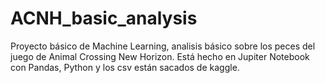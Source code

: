 # ACNH_basic_analysis
Proyecto básico de Machine Learning, 
analisis básico sobre los peces del juego de Animal Crossing New Horizon. 
Está hecho en Jupiter Notebook con Pandas, Python y los csv están sacados de kaggle.
